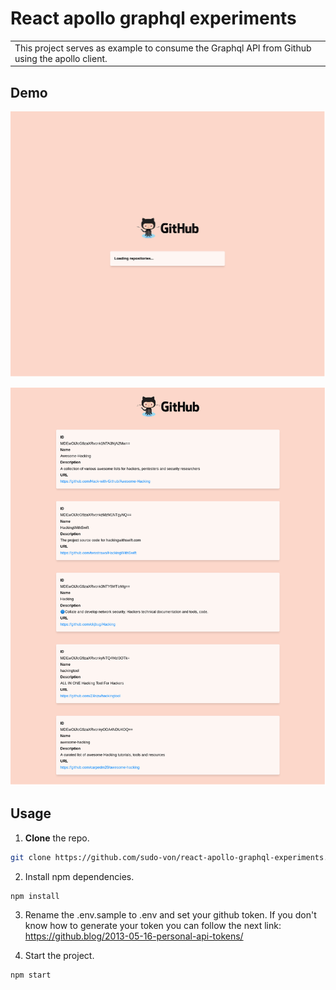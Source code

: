 # React apollo graphql experiments

<table>
    <tr>
        <td>This project serves as example to consume the Graphql API from Github using the apollo client.</td>
    </tr>
</table>

## Demo

![signup](assets/demo-1.png)

![signup](assets/demo-2.png)

##  Usage

1. <b>Clone</b> the repo.
```sh
git clone https://github.com/sudo-von/react-apollo-graphql-experiments.git
```

2. Install npm dependencies.
```sh
npm install
```

3. Rename the .env.sample to .env and set your github token.
If you don't know how to generate your token you can follow the next link:
https://github.blog/2013-05-16-personal-api-tokens/

4. Start the project.
```sh
npm start
```